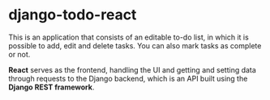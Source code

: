 # django-todo-react

This is an application that consists of an editable to-do list, in which it is possible to add, edit and delete tasks. You can also mark tasks as complete or not.

**React** serves as the frontend, handling the UI and getting and setting data through requests to the Django backend, which is an API built using the **Django REST framework**.
